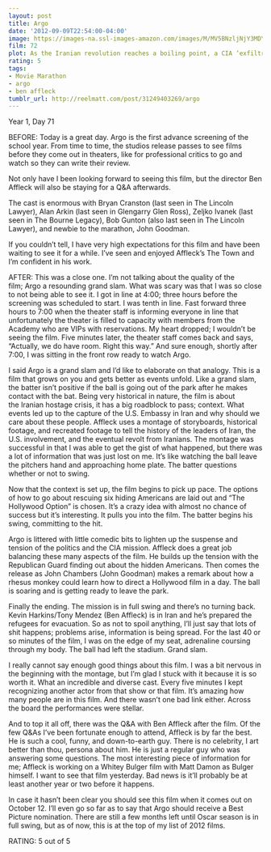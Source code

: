 ```yaml
---
layout: post
title: Argo
date: '2012-09-09T22:54:00-04:00'
image: https://images-na.ssl-images-amazon.com/images/M/MV5BNzljNjY3MDYtYzc0Ni00YjU0LWIyNDUtNTE0ZDRiMGExMjZlXkEyXkFqcGdeQXVyMTMxODk2OTU@._V1_UX182_CR0,0,182,268_AL_.jpg
film: 72
plot: As the Iranian revolution reaches a boiling point, a CIA ‘exfiltration’ specialist concocts a risky plan to free six Americans who have found shelter at the home of the Canadian ambassador.
rating: 5
tags:
- Movie Marathon
- argo
- ben affleck
tumblr_url: http://reelmatt.com/post/31249403269/argo
---
```


Year 1, Day 71

BEFORE: Today is a great day. Argo is the first advance screening of the school year. From time to time, the studios release passes to see films before they come out in theaters, like for professional critics to go and watch so they can write their review.

Not only have I been looking forward to seeing this film, but the director Ben Affleck will also be staying for a Q&A afterwards.

The cast is enormous with Bryan Cranston (last seen in The Lincoln Lawyer), Alan Arkin (last seen in Glengarry Glen Ross), Zeljko Ivanek (last seen in The Bourne Legacy), Bob Gunton (also last seen in The Lincoln Lawyer), and newbie to the marathon, John Goodman.

If you couldn’t tell, I have very high expectations for this film and have been waiting to see it for a while. I’ve seen and enjoyed Affleck’s The Town and I’m confident in his work.

AFTER: This was a close one. I’m not talking about the quality of the film; Argo a resounding grand slam. What was scary was that I was so close to not being able to see it. I got in line at 4:00; three hours before the screening was scheduled to start. I was tenth in line. Fast forward three hours to 7:00 when the theater staff is informing everyone in line that unfortunately the theater is filled to capacity with members from the Academy who are VIPs with reservations. My heart dropped; I wouldn’t be seeing the film. Five minutes later, the theater staff comes back and says, “Actually, we do have room. Right this way.” And sure enough, shortly after 7:00, I was sitting in the front row ready to watch Argo.

I said Argo is a grand slam and I’d like to elaborate on that analogy. This is a film that grows on you and gets better as events unfold. Like a grand slam, the batter isn’t positive if the ball is going out of the park after he makes contact with the bat. Being very historical in nature, the film is about the Iranian hostage crisis, it has a big roadblock to pass; context. What events led up to the capture of the U.S. Embassy in Iran and why should we care about these people. Affleck uses a montage of storyboards, historical footage, and recreated footage to tell the history of the leaders of Iran, the U.S. involvement, and the eventual revolt from Iranians. The montage was successful in that I was able to get the gist of what happened, but there was a lot of information that was just lost on me. It’s like watching the ball leave the pitchers hand and approaching home plate. The batter questions whether or not to swing.

Now that the context is set up, the film begins to pick up pace. The options of how to go about rescuing six hiding Americans are laid out and “The Hollywood Option” is chosen. It’s a crazy idea with almost no chance of success but it’s interesting. It pulls you into the film. The batter begins his swing, committing to the hit.

Argo is littered with little comedic bits to lighten up the suspense and tension of the politics and the CIA mission. Affleck does a great job balancing these many aspects of the film. He builds up the tension with the Republican Guard finding out about the hidden Americans. Then comes the release as John Chambers (John Goodman) makes a remark about how a rhesus monkey could learn how to direct a Hollywood film in a day. The ball is soaring and is getting ready to leave the park.

Finally the ending. The mission is in full swing and there’s no turning back. Kevin Harkins/Tony Mendez (Ben Affleck) is in Iran and he’s prepared the refugees for evacuation. So as not to spoil anything, I’ll just say that lots of shit happens; problems arise, information is being spread. For the last 40 or so minutes of the film, I was on the edge of my seat, adrenaline coursing through my body. The ball had left the stadium. Grand slam.

I really cannot say enough good things about this film. I was a bit nervous in the beginning with the montage, but I’m glad I stuck with it because it is so worth it. What an incredible and diverse cast. Every five minutes I kept recognizing another actor from that show or that film. It’s amazing how many people are in this film. And there wasn’t one bad link either. Across the board the performances were stellar.

And to top it all off, there was the Q&A with Ben Affleck after the film. Of the few Q&As I’ve been fortunate enough to attend, Affleck is by far the best. He is such a cool, funny, and down-to-earth guy. There is no celebrity, I art better than thou, persona about him. He is just a regular guy who was answering some questions. The most interesting piece of information for me; Affleck is working on a Whitey Bulger film with Matt Damon as Bulger himself. I want to see that film yesterday. Bad news is it’ll probably be at least another year or two before it happens.

In case it hasn’t been clear you should see this film when it comes out on October 12. I’ll even go so far as to say that Argo should receive a Best Picture nomination. There are still a few months left until Oscar season is in full swing, but as of now, this is at the top of my list of 2012 films.

RATING: 5 out of 5

